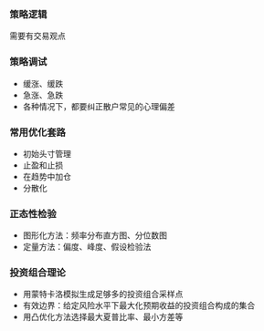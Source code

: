 ### 策略逻辑

需要有交易观点

### 策略调试

- 缓涨、缓跌
- 急涨、急跌
- 各种情况下，都要纠正散户常见的心理偏差

### 常用优化套路

- 初始头寸管理
- 止盈和止损
- 在趋势中加仓
- 分散化

### 正态性检验

- 图形化方法：频率分布直方图、分位数图
- 定量方法：偏度、峰度、假设检验法

### 投资组合理论

- 用蒙特卡洛模拟生成足够多的投资组合采样点
- 有效边界：给定风险水平下最大化预期收益的投资组合构成的集合
- 用凸优化方法选择最大夏普比率、最小方差等